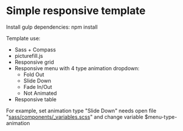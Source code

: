 # Simple responsive template
Install gulp dependencies:
npm install

Template use:
<ul>
  <li>Sass + Compass</li>
  <li>picturefill.js</li>
  <li>Responsive grid</li>
  <li>Responsive menu with 4 type animation dropdown:
		<ul>
			<li>Fold Out</li>
			<li>Slide Down</li>
			<li>Fade In/Out</li>
			<li>Not Animated</li>
		</ul>
  </li>
  <li>Responsive table</li>
</ul>

For example, set animation type "Slide Down" needs open file "<a href="https://github.com/zualex32/frontend-templates/blob/master/response/sass/components/_variables.scss" >sass/components/_variables.scss</a>" and change variable $menu-type-animation
